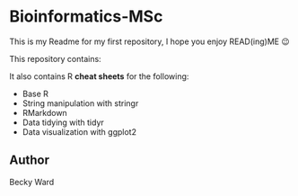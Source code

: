 # Bioinformatics-MSc



This is my Readme for my first repository, I hope you enjoy READ(ing)ME :wink:

This repository contains:

It also contains R **cheat sheets** for the following:

* Base R
* String manipulation with stringr
* RMarkdown
* Data tidying with tidyr
* Data visualization with ggplot2

## Author

Becky Ward
